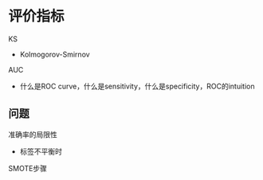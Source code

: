 # 评价指标

KS
- Kolmogorov-Smirnov


AUC
- 什么是ROC curve，什么是sensitivity，什么是specificity，ROC的intuition

## 问题

准确率的局限性

- 标签不平衡时

SMOTE步骤
